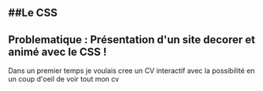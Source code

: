 ##Le CSS
---
Problematique : Présentation d'un site decorer et animé avec le CSS !
---

Dans un premier temps je voulais cree un CV interactif avec la possibilité en un coup d'oeil de voir tout mon cv
